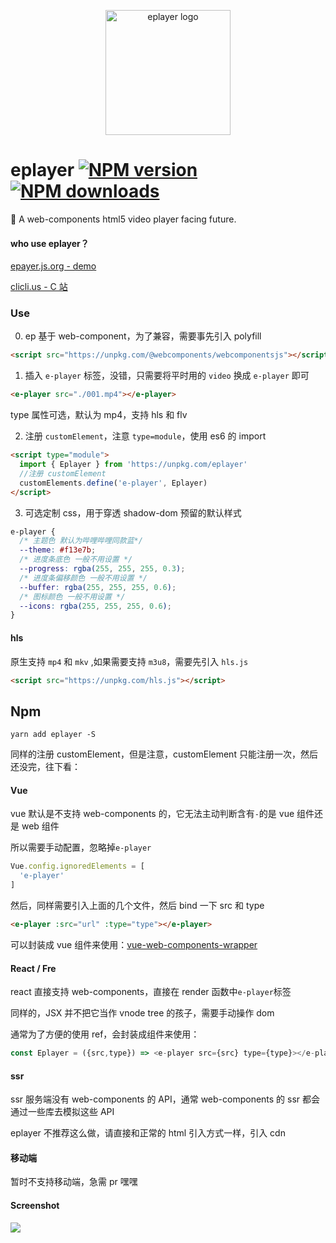 <p align="center"><img src="http://ww1.sinaimg.cn/large/0065Zy9egy1fvcjfzaa1lj30dw0dwwhe.jpg" alt="eplayer logo" width="200px"></p>

# eplayer [![NPM version](https://img.shields.io/npm/v/eplayer.svg?style=flat-square)](https://npmjs.com/package/eplayer) [![NPM downloads](https://img.shields.io/npm/dm/eplayer.svg?style=flat-square)](https://npmjs.com/package/eplayer)

:dart: A web-components html5 video player facing future.

#### who use eplayer？

[epayer.js.org - demo](https://eplayer.js.org/)

[clicli.us - C 站](https://www.clicli.us/)

### Use

0. ep 基于 web-component，为了兼容，需要事先引入 polyfill

```html
<script src="https://unpkg.com/@webcomponents/webcomponentsjs"></script>
```

1. 插入 `e-player` 标签，没错，只需要将平时用的 `video` 换成 `e-player` 即可

```html
<e-player src="./001.mp4"></e-player>
```

type 属性可选，默认为 mp4，支持 hls 和 flv

2. 注册 `customElement`，注意 `type=module`，使用 es6 的 import

```html
<script type="module">
  import { Eplayer } from 'https://unpkg.com/eplayer'
  //注册 customElement
  customElements.define('e-player', Eplayer)
</script>
```

3. 可选定制 css，用于穿透 shadow-dom 预留的默认样式

```css
e-player {
  /* 主题色 默认为哔哩哔哩同款蓝*/
  --theme: #f13e7b;
  /* 进度条底色 一般不用设置 */
  --progress: rgba(255, 255, 255, 0.3);
  /* 进度条偏移颜色 一般不用设置 */
  --buffer: rgba(255, 255, 255, 0.6);
  /* 图标颜色 一般不用设置 */
  --icons: rgba(255, 255, 255, 0.6);
}
```

#### hls

原生支持 `mp4` 和 `mkv` ,如果需要支持 `m3u8`，需要先引入 `hls.js`

```html
<script src="https://unpkg.com/hls.js"></script>
```

## Npm

```shell
yarn add eplayer -S
```

同样的注册 customElement，但是注意，customElement 只能注册一次，然后还没完，往下看：

#### Vue

vue 默认是不支持 web-components 的，它无法主动判断含有`-`的是 vue 组件还是 web 组件

所以需要手动配置，忽略掉`e-player`

```JavaScript
Vue.config.ignoredElements = [
  'e-player'
]
```

然后，同样需要引入上面的几个文件，然后 bind 一下 src 和 type

```html
<e-player :src="url" :type="type"></e-player>
```

可以封装成 vue 组件来使用：[vue-web-components-wrapper](https://github.com/vuejs/vue-web-component-wrapper)

#### React / Fre

react 直接支持 web-components，直接在 render 函数中`e-player`标签

同样的，JSX 并不把它当作 vnode tree 的孩子，需要手动操作 dom

通常为了方便的使用 ref，会封装成组件来使用：

```Javascript
const Eplayer = ({src,type}) => <e-player src={src} type={type}></e-player>
```

#### ssr

ssr 服务端没有 web-components 的 API，通常 web-components 的 ssr 都会通过一些库去模拟这些 API

eplayer 不推荐这么做，请直接和正常的 html 引入方式一样，引入 cdn

#### 移动端

暂时不支持移动端，急需 pr 嘿嘿

#### Screenshot

![](https://ws1.sinaimg.cn/mw690/0065Zy9egy1g0noauajzej31jm0vakjl.jpg)
